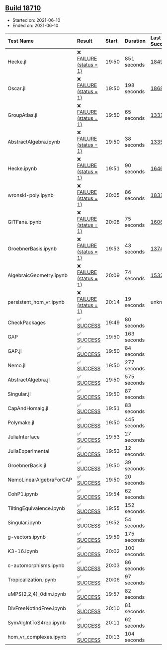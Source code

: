 ## [Build 18710](https://oscarci.mathematik.uni-kl.de/job/oscar/18710/)

* Started on: 2021-06-10
* Ended on: 2021-06-10

| Test Name    | Result | Start | Duration | Last Success | First Failure |
|:-------------|:-------|:------|:---------|:-------------|:--------------|
| Hecke.jl | ❌ [FAILURE (status = 1)](https://oscarci.mathematik.uni-kl.de/job/oscar/18710/artifact/logs/build-18710/Hecke.jl.log) | 19:50 | 851 seconds | [18490](https://oscarci.mathematik.uni-kl.de/job/oscar/18490/) | [18491](https://oscarci.mathematik.uni-kl.de/job/oscar/18491/) |
| Oscar.jl | ❌ [FAILURE (status = 1)](https://oscarci.mathematik.uni-kl.de/job/oscar/18710/artifact/logs/build-18710/Oscar.jl.log) | 19:50 | 198 seconds | [18684](https://oscarci.mathematik.uni-kl.de/job/oscar/18684/) | [18685](https://oscarci.mathematik.uni-kl.de/job/oscar/18685/) |
| GroupAtlas.jl | ❌ [FAILURE (status = 1)](https://oscarci.mathematik.uni-kl.de/job/oscar/18710/artifact/logs/build-18710/GroupAtlas.jl.log) | 19:50 | 65 seconds | [13311](https://oscarci.mathematik.uni-kl.de/job/oscar/13311/) | [13312](https://oscarci.mathematik.uni-kl.de/job/oscar/13312/) |
| AbstractAlgebra.ipynb | ❌ [FAILURE (status = 1)](https://oscarci.mathematik.uni-kl.de/job/oscar/18710/artifact/logs/build-18710/AbstractAlgebra.ipynb.log) | 19:50 | 38 seconds | [13355](https://oscarci.mathematik.uni-kl.de/job/oscar/13355/) | [13356](https://oscarci.mathematik.uni-kl.de/job/oscar/13356/) |
| Hecke.ipynb | ❌ [FAILURE (status = 1)](https://oscarci.mathematik.uni-kl.de/job/oscar/18710/artifact/logs/build-18710/Hecke.ipynb.log) | 19:51 | 90 seconds | [16463](https://oscarci.mathematik.uni-kl.de/job/oscar/16463/) | [16464](https://oscarci.mathematik.uni-kl.de/job/oscar/16464/) |
| wronski-poly.ipynb | ❌ [FAILURE (status = 1)](https://oscarci.mathematik.uni-kl.de/job/oscar/18710/artifact/logs/build-18710/wronski-poly.ipynb.log) | 20:05 | 86 seconds | [18314](https://oscarci.mathematik.uni-kl.de/job/oscar/18314/) | [18315](https://oscarci.mathematik.uni-kl.de/job/oscar/18315/) |
| GITFans.ipynb | ❌ [FAILURE (status = 1)](https://oscarci.mathematik.uni-kl.de/job/oscar/18710/artifact/logs/build-18710/GITFans.ipynb.log) | 20:08 | 75 seconds | [16068](https://oscarci.mathematik.uni-kl.de/job/oscar/16068/) | [16069](https://oscarci.mathematik.uni-kl.de/job/oscar/16069/) |
| GroebnerBasis.ipynb | ❌ [FAILURE (status = 1)](https://oscarci.mathematik.uni-kl.de/job/oscar/18710/artifact/logs/build-18710/GroebnerBasis.ipynb.log) | 19:53 | 43 seconds | [13748](https://oscarci.mathematik.uni-kl.de/job/oscar/13748/) | [13749](https://oscarci.mathematik.uni-kl.de/job/oscar/13749/) |
| AlgebraicGeometry.ipynb | ❌ [FAILURE (status = 1)](https://oscarci.mathematik.uni-kl.de/job/oscar/18710/artifact/logs/build-18710/AlgebraicGeometry.ipynb.log) | 20:09 | 74 seconds | [15322](https://oscarci.mathematik.uni-kl.de/job/oscar/15322/) | [15323](https://oscarci.mathematik.uni-kl.de/job/oscar/15323/) |
| persistent_hom_vr.ipynb | ❌ [FAILURE (status = 1)](https://oscarci.mathematik.uni-kl.de/job/oscar/18710/artifact/logs/build-18710/persistent_hom_vr.ipynb.log) | 20:14 | 19 seconds | unknown | unknown |
| CheckPackages | ✅ [SUCCESS](https://oscarci.mathematik.uni-kl.de/job/oscar/18710/artifact/logs/build-18710/CheckPackages.log) | 19:49 | 80 seconds |  |  |
| GAP | ✅ [SUCCESS](https://oscarci.mathematik.uni-kl.de/job/oscar/18710/artifact/logs/build-18710/GAP.log) | 19:50 | 163 seconds |  |  |
| GAP.jl | ✅ [SUCCESS](https://oscarci.mathematik.uni-kl.de/job/oscar/18710/artifact/logs/build-18710/GAP.jl.log) | 19:50 | 84 seconds |  |  |
| Nemo.jl | ✅ [SUCCESS](https://oscarci.mathematik.uni-kl.de/job/oscar/18710/artifact/logs/build-18710/Nemo.jl.log) | 19:50 | 277 seconds |  |  |
| AbstractAlgebra.jl | ✅ [SUCCESS](https://oscarci.mathematik.uni-kl.de/job/oscar/18710/artifact/logs/build-18710/AbstractAlgebra.jl.log) | 19:50 | 575 seconds |  |  |
| Singular.jl | ✅ [SUCCESS](https://oscarci.mathematik.uni-kl.de/job/oscar/18710/artifact/logs/build-18710/Singular.jl.log) | 19:50 | 87 seconds |  |  |
| CapAndHomalg.jl | ✅ [SUCCESS](https://oscarci.mathematik.uni-kl.de/job/oscar/18710/artifact/logs/build-18710/CapAndHomalg.jl.log) | 19:51 | 83 seconds |  |  |
| Polymake.jl | ✅ [SUCCESS](https://oscarci.mathematik.uni-kl.de/job/oscar/18710/artifact/logs/build-18710/Polymake.jl.log) | 19:50 | 445 seconds |  |  |
| JuliaInterface | ✅ [SUCCESS](https://oscarci.mathematik.uni-kl.de/job/oscar/18710/artifact/logs/build-18710/JuliaInterface.log) | 19:53 | 27 seconds |  |  |
| JuliaExperimental | ✅ [SUCCESS](https://oscarci.mathematik.uni-kl.de/job/oscar/18710/artifact/logs/build-18710/JuliaExperimental.log) | 19:53 | 12 seconds |  |  |
| GroebnerBasis.jl | ✅ [SUCCESS](https://oscarci.mathematik.uni-kl.de/job/oscar/18710/artifact/logs/build-18710/GroebnerBasis.jl.log) | 19:50 | 39 seconds |  |  |
| NemoLinearAlgebraForCAP | ✅ [SUCCESS](https://oscarci.mathematik.uni-kl.de/job/oscar/18710/artifact/logs/build-18710/NemoLinearAlgebraForCAP.log) | 19:50 | 20 seconds |  |  |
| CohP1.ipynb | ✅ [SUCCESS](https://oscarci.mathematik.uni-kl.de/job/oscar/18710/artifact/logs/build-18710/CohP1.ipynb.log) | 19:54 | 62 seconds |  |  |
| TiltingEquivalence.ipynb | ✅ [SUCCESS](https://oscarci.mathematik.uni-kl.de/job/oscar/18710/artifact/logs/build-18710/TiltingEquivalence.ipynb.log) | 19:55 | 152 seconds |  |  |
| Singular.ipynb | ✅ [SUCCESS](https://oscarci.mathematik.uni-kl.de/job/oscar/18710/artifact/logs/build-18710/Singular.ipynb.log) | 19:52 | 54 seconds |  |  |
| g-vectors.ipynb | ✅ [SUCCESS](https://oscarci.mathematik.uni-kl.de/job/oscar/18710/artifact/logs/build-18710/g-vectors.ipynb.log) | 19:59 | 175 seconds |  |  |
| K3-16.ipynb | ✅ [SUCCESS](https://oscarci.mathematik.uni-kl.de/job/oscar/18710/artifact/logs/build-18710/K3-16.ipynb.log) | 20:02 | 100 seconds |  |  |
| c-automorphisms.ipynb | ✅ [SUCCESS](https://oscarci.mathematik.uni-kl.de/job/oscar/18710/artifact/logs/build-18710/c-automorphisms.ipynb.log) | 20:03 | 86 seconds |  |  |
| Tropicalization.ipynb | ✅ [SUCCESS](https://oscarci.mathematik.uni-kl.de/job/oscar/18710/artifact/logs/build-18710/Tropicalization.ipynb.log) | 20:06 | 97 seconds |  |  |
| uMPS(2,2,4)_0dim.ipynb | ✅ [SUCCESS](https://oscarci.mathematik.uni-kl.de/job/oscar/18710/artifact/logs/build-18710/uMPS-2-2-4-_0dim.ipynb.log) | 19:57 | 82 seconds |  |  |
| DivFreeNotIndFree.ipynb | ✅ [SUCCESS](https://oscarci.mathematik.uni-kl.de/job/oscar/18710/artifact/logs/build-18710/DivFreeNotIndFree.ipynb.log) | 20:10 | 81 seconds |  |  |
| SymAlgIntToS4rep.ipynb | ✅ [SUCCESS](https://oscarci.mathematik.uni-kl.de/job/oscar/18710/artifact/logs/build-18710/SymAlgIntToS4rep.ipynb.log) | 20:11 | 62 seconds |  |  |
| hom_vr_complexes.ipynb | ✅ [SUCCESS](https://oscarci.mathematik.uni-kl.de/job/oscar/18710/artifact/logs/build-18710/hom_vr_complexes.ipynb.log) | 20:13 | 104 seconds |  |  |
